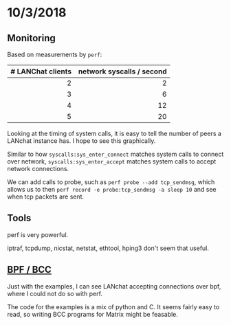 # 10/3/2018

## Monitoring

Based on measurements by `perf`:

| # LANChat clients | network syscalls / second |
| -: | -: |
| 2 | 2 |
| 3 | 6 |
| 4 | 12 |
| 5 | 20 |

Looking at the timing of system calls, it is easy to tell the number of peers a LANchat instance has. I hope to see this graphically.

Similar to how `syscalls:sys_enter_connect` matches system calls to connect over network, `syscalls:sys_enter_accept` matches system calls to accept network connections.

We can add calls to probe, such as `perf probe --add tcp_sendmsg`, which allows us to then `perf record -e probe:tcp_sendmsg -a sleep 10` and see when tcp packets are sent.

## Tools

perf is very powerful.

iptraf, tcpdump, nicstat, netstat, ethtool, hping3 don't seem that useful.

## [BPF / BCC](https://github.com/iovisor/bcc)

Just with the examples, I can see LANchat accepting connections over bpf, where I could not do so with perf.

The code for the examples is a mix of python and C. It seems fairly easy to read, so writing BCC programs for Matrix might be feasable.
